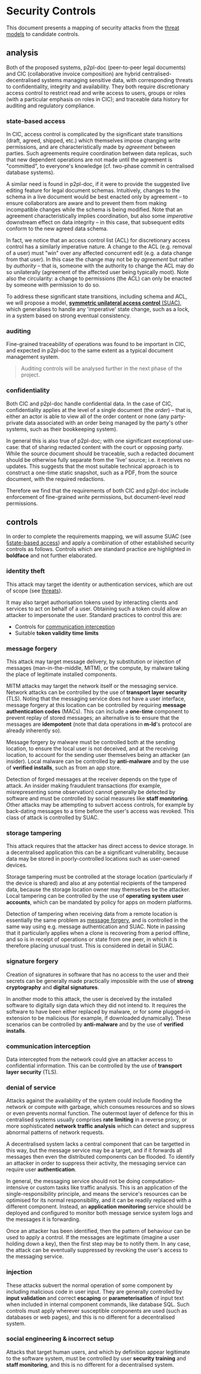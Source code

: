 # Security Controls

This document presents a mapping of security attacks from the [threat models](../threats) to candidate controls.

## analysis

Both of the proposed systems, p2pl-doc (peer-to-peer legal documents) and CIC (collaborative invoice composition) are hybrid centralised-decentralised systems managing sensitive data, with corresponding threats to confidentiality, integrity and availability. They both require discretionary access control to restrict read and write access to users, groups or roles (with a particular emphasis on roles in CIC); and traceable data history for auditing and regulatory compliance.

### state-based access

In CIC, access control is complicated by the significant state transitions (draft, agreed, shipped, etc.) which themselves impose changing write permissions, and are characteristically made by _agreement_ between parties. Such agreements require coordination between data replicas, such that new dependent operations are not made until the agreement is "committed", to everyone's knowledge (cf. two-phase commit in centralised database systems).

A similar need is found in p2pl-doc, if it were to provide the suggested live editing feature for legal document schemas. Intuitively, changes to the schema in a live document would be best enacted only by agreement – to ensure collaborators are aware and to prevent them from making incompatible changes while the schema is being modified. Note that an agreement characteristically implies coordination, but also some _imperative_ downstream effect on data integrity – in this case, that subsequent edits conform to the new agreed data schema.

In fact, we notice that an access control list (ACL) for discretionary access control has a similarly imperative nature. A change to the ACL (e.g. removal of a user) must "win" over any affected concurrent edit (e.g. a data change from that user). In this case the change may not be by _agreement_ but rather by _authority_ – that is, someone with the authority to change the ACL may do so unilaterally (agreement of the affected user being typically moot). Note also the circularity: a change to permissions (the ACL) can only be enacted by someone with permission to do so.

To address these significant state transitions, including schema and ACL, we will propose a model, [**symmetric unilateral access control** (SUAC)](./suac.md), which generalises to handle any 'imperative' state change, such as a lock, in a system based on strong eventual consistency.

### auditing

Fine-grained traceability of operations was found to be important in CIC, and expected in p2pl-doc to the same extent as a typical document management system.

>  Auditing controls will be analysed further in the next phase of the project.

### confidentiality

Both CIC and p2pl-doc handle confidential data. In the case of CIC, confidentiality applies at the level of a single document (the _order_) – that is, either an actor is able to view all of the order content or none (any party-private data associated with an order being managed by the party's other systems, such as their bookkeeping system).

In general this is also true of p2pl-doc; with one significant exceptional use-case: that of sharing redacted content with the court or opposing party. While the source document should be traceable, such a redacted document should be otherwise fully separate from the 'live' source; i.e. it receives no updates. This suggests that the most suitable technical approach is to construct a one-time static snapshot, such as a PDF, from the source document, with the required redactions.

Therefore we find that the requirements of both CIC and p2pl-doc include enforcement of fine-grained _write_ permissions, but document-level _read_ permissions.

## controls

In order to complete the requirements mapping, we will assume SUAC (see [§state-based access](#state-based-access)) and apply a combination of other established security controls as follows. Controls which are standard practice are highlighted in **boldface** and not further elaborated.

### identity theft

This attack may target the identity or authentication services, which are out of scope (see [threats](../threats/README.md)).

It may also target authorisation tokens used by interacting clients and services to act on behalf of a user. Obtaining such a token could allow an attacker to impersonate the user. Standard practices to control this are:

- Controls for [communication interception](#communication-interception)
- Suitable **token validity time limits**

### message forgery

This attack may target message delivery, by substitution or injection of messages (man-in-the-middle, MITM), or the compute, by malware taking the place of legitimate installed components.

MITM attacks may target the network itself or the messaging service. Network attacks can be controlled by the use of **transport layer security** (TLS). Noting that the messaging service does not have a user interface, message forgery at this location can be controlled by requiring **message authentication codes** (MACs). This can include a **one-time** component to prevent replay of stored messages; an alternative is to ensure that the messages are **idempotent** (note that data operations in **m-ld**'s protocol are already inherently so).

Message forgery by malware must be controlled both at the sending location, to ensure the local user is not deceived, and at the receiving location, to account for the sending user themselves being an attacker (an insider). Local malware can be controlled by **anti-malware** and by the use of **verified installs**, such as from an app store.

Detection of forged messages at the receiver depends on the type of attack. An insider making fraudulent transactions (for example, misrepresenting some observation) cannot generally be detected by software and must be controlled by social measures like **staff monitoring**. Other attacks may be attempting to subvert access controls, for example by back-dating messages to a time before the user's access was revoked. This class of attack is controlled by SUAC.

### storage tampering

This attack requires that the attacker has direct access to device storage. In a decentralised application this can be a significant vulnerability, because data may be stored in poorly-controlled locations such as user-owned devices.

Storage tampering must be controlled at the storage location (particularly if the device is shared) and also at any potential recipients of the tampered data, because the storage location owner may themselves be the attacker. Local tampering can be controlled by the use of **operating system user accounts**, which can be mandated by policy for apps on modern platforms.

Detection of tampering when receiving data from a remote location is essentially the same problem as [message forgery](#message-forgery), and is controlled in the same way using e.g. message authentication and SUAC. Note in passing that it particularly applies when a clone is recovering from a period offline, and so is in receipt of operations or state from one peer, in which it is therefore placing unusual trust. This is considered in detail in SUAC.

### signature forgery

Creation of signatures in software that has no access to the user and their secrets can be generally made practically impossible with the use of **strong cryptography** and **digital signatures**.

In another mode to this attack, the user is deceived by the installed software to digitally sign data which they did not intend to. It requires the software to have been either replaced by malware, or for some plugged-in extension to be malicious (for example, if downloaded dynamically). These scenarios can be controlled by **anti-malware** and by the use of **verified installs**.

### communication interception

Data intercepted from the network could give an attacker access to confidential information. This can be controlled by the use of **transport layer security** (TLS).

### denial of service

Attacks against the availability of the system could include flooding the network or compute with garbage, which consumes resources and so slows or even prevents normal function. The outermost layer of defence for this in centralised systems usually comprises **rate limiting** in a reverse proxy, or more sophisticated **network traffic analysis** which can detect and suppress abnormal patterns of network requests.

A decentralised system lacks a central component that can be targetted in this way, but the message service may be a target, and if it forwards all messages then even the distributed components can be flooded. To identify an attacker in order to suppress their activity, the messaging service can require user **authentication**.

In general, the messaging service should not be doing computation-intensive or custom tasks like traffic analysis. This is an application of the single-responsibility principle, and means the service's resources can be optimised for its normal responsibility, and it can be readily replaced with a different component. Instead, an **application monitoring** service should be deployed and configured to monitor both message service system logs and the messages it is forwarding.

Once an attacker has been identified, then the pattern of behaviour can be used to apply a control. If the messages are legitimate (imagine a user holding down a key), then the first step may be to notify them. In any case, the attack can be eventually suppressed by revoking the user's access to the messaging service.

### injection

These attacks subvert the normal operation of some component by including malicious code in user input. They are generally controlled by **input validation** and correct **escaping** or **parameterisation** of input text when included in internal component commands, like database SQL. Such controls must apply wherever susceptible components are used (such as databases or web pages), and this is no different for a decentralised system.

### social engineering & incorrect setup

Attacks that target human users, and which by definition appear legitimate to the software system, must be controlled by user **security training** and **staff monitoring**, and this is no different for a decentralised system.
